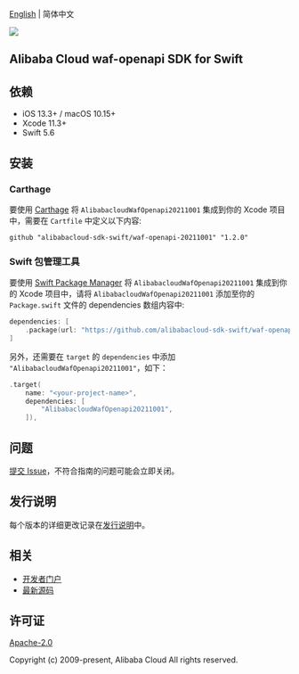 [English](README.md) | 简体中文

![](https://aliyunsdk-pages.alicdn.com/icons/AlibabaCloud.svg)

## Alibaba Cloud waf-openapi SDK for Swift

## 依赖

- iOS 13.3+ / macOS 10.15+
- Xcode 11.3+
- Swift 5.6

## 安装

### Carthage

要使用 [Carthage](https://github.com/Carthage/Carthage) 将 `AlibabacloudWafOpenapi20211001` 集成到你的 Xcode 项目中，需要在 `Cartfile` 中定义以下内容:

```ogdl
github "alibabacloud-sdk-swift/waf-openapi-20211001" "1.2.0"
```

### Swift 包管理工具

要使用 [Swift Package Manager](https://swift.org/package-manager/) 将 `AlibabacloudWafOpenapi20211001` 集成到你的 Xcode 项目中，请将 `AlibabacloudWafOpenapi20211001` 添加至你的 `Package.swift` 文件的 dependencies 数组内容中:

```swift
dependencies: [
    .package(url: "https://github.com/alibabacloud-sdk-swift/waf-openapi-20211001.git", from: "1.2.0")
]
```

另外，还需要在 `target` 的 `dependencies` 中添加 `"AlibabacloudWafOpenapi20211001"`，如下：

```swift
.target(
    name: "<your-project-name>",
    dependencies: [
        "AlibabacloudWafOpenapi20211001",
    ]),
```

## 问题

[提交 Issue](https://github.com/alibabacloud-sdk-swift/waf-openapi-20211001/issues/new)，不符合指南的问题可能会立即关闭。

## 发行说明

每个版本的详细更改记录在[发行说明](./ChangeLog.txt)中。

## 相关

* [开发者门户](https://next.api.aliyun.com/home)
* [最新源码](https://github.com/alibabacloud-sdk-swift/waf-openapi-20211001)

## 许可证

[Apache-2.0](http://www.apache.org/licenses/LICENSE-2.0)

Copyright (c) 2009-present, Alibaba Cloud All rights reserved.
